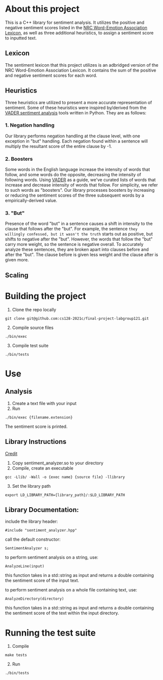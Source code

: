 # About this project

This is a C++ library for sentiment analysis. It utilizes the positive and negative sentiment scores listed in the [NRC Word-Emotion Association Lexicon](https://saifmohammad.com/WebPages/NRC-Emotion-Lexicon.htm), as well as three additional heuristics, to assign a sentiment score to inputted text. 

## Lexicon

The sentiment lexicon that this project utilizes is an adbridged version of the NRC Word-Emotion Association Lexicon. It contains the sum of the positive and negative sentiment scores for each word. 

## Heuristics

Three heuristics are utilized to present a more accurate representation of sentiment. Some of these heuristics were inspired by/derived from the [VADER sentiment analysis](https://github.com/cjhutto/vaderSentiment) tools written in Python. They are as follows: 

### 1. Negation handling 

Our library performs negation handling at the clause level, with one exception in "but" handling. Each negation found within a sentence will multiply the resultant score of the entire clause by -1. 

### 2. Boosters

Some words in the English language increase the intensity of words that follow, and some words do the opposite, decreasing the intensity of following words. Using [VADER](https://github.com/cjhutto/vaderSentiment) as a guide, we've curated lists of words that increase and decrease intensity of words that follow. For simplicity, we refer to such words as "boosters". Our library processes boosters by increasing or reducing the sentiment scores of the three subsequent words by a empirically-derived value.  

### 3. "But"

Presence of the word "but" in a sentence causes a shift in intensity to the clause that follows after the "but". For example, the sentence
`they willingly confessed, but it wasn't the truth`
starts out as positive, but shifts to negative after the "but". However, the words that follow the "but" carry more weight, so the sentence is negative overall. To accurately analyze these sentences, they are broken apart into clauses before and after the "but". The clause before is given less weight and the clause after is given more. 

## Scaling

# Building the project

1. Clone the repo locally

`git clone git@github.com:cs128-2021c/final-project-labgroup121.git`

2. Compile source files

`./bin/exec`

3. Compile test suite

`./bin/tests`

# Use

## Analysis

1. Create a text file with your input
2. Run 

`./bin/exec {filename.extension}`

The sentiment score is printed.

## Library Instructions
[Credit](https://iq.opengenus.org/create-shared-library-in-cpp/)
1. Copy sentiment_analyzer.so to your directory
2. Compile, create an executable

`gcc -Llib/ -Wall -o {exec name} {source file} -llibrary`

3. Set the library path

`export LD_LIBRARY_PATH={library_path}/:$LD_LIBRARY_PATH`

## Library Documentation: 

include the library header: 

`#include "sentiment_analyzer.hpp"` 

call the default constructor:

`SentimentAnalyzer s;`

to perform sentiment analysis on a string, use:

`AnalyzeLine(input)`

this function takes in a std::string as input and returns a double containing the sentiment score of the input text.

to perform sentiment analysis on a whole file containing text, use:

`AnalyzeDirectory(directory)`

this function takes in a std::string as input and returns a double containing the sentiment score of the text within the input directory.

# Running the test suite

1. Compile 

`make tests`

2. Run

`./bin/tests`

